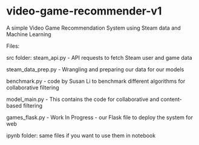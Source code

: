 # video-game-recommender-v1
A simple Video Game Recommendation System using Steam data and Machine Learning

Files:

src folder:
steam_api.py - API requests to fetch Steam user and game data

steam_data_prep.py - Wrangling and preparing our data for our models

benchmark.py - code by Susan Li to benchmark different algorithms for collaborative filtering

model_main.py - This contains the code for collaborative and content-based filtering

games_flask.py - Work In Progress - our Flask file to deploy the system for web

ipynb folder:
same files if you want to use them in notebook
